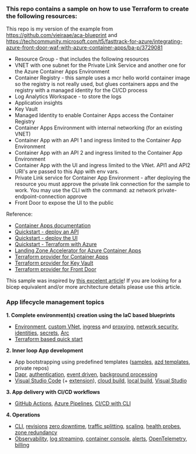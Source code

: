 ### This repo contains a sample on how to use Terraform to create the following resources:

This repo is my version of the example from https://github.com/vieiraae/aca-blueprint and https://techcommunity.microsoft.com/t5/fasttrack-for-azure/integrating-azure-front-door-waf-with-azure-container-apps/ba-p/3729081

* Resource Group - that includes the following resources
* VNET with one subnet for the Private Link Service and another one for the Azure Container Apps Environment
* Container Registry - this sample uses a mcr hello world container image so the registry is not really used, but glues containers apps and the registry with a managed identity for the CI/CD process
* Log Analytics Workspace - to store the logs
* Application insights
* Key Vault
* Managed Identity to enable Container Apps access the Container Registry
* Container Apps Environment with internal networking (for an existing VNET)
* Container App with an API 1 and ingress limited to the Container App Environment
* Container App with an API 2 and ingress limited to the Container App Environment
* Container App with the UI and ingress limited to the VNet. API1 and API2 URI's are passed to this App with env vars.
* Private Link service for Container App Environment - after deploying the resource you must approve the private link connection for the sample to work. You may use the CLI with the command: az network private-endpoint-connection approve
* Front Door to expose the UI to the public

Reference:
* [Container Apps documentation](https://learn.microsoft.com/en-us/azure/container-apps/)
* [Quickstart - deploy an API](https://learn.microsoft.com/en-us/azure/container-apps/quickstart-code-to-cloud)
* [Quickstart - deploy the UI](https://learn.microsoft.com/en-us/azure/container-apps/communicate-between-microservices)
* [Quickstart - Terraform with Azure](https://learn.microsoft.com/en-us/azure/developer/terraform/create-resource-group)
* [Landing Zone Accelerator for Azure Container Apps](https://github.com/Azure/ACA-Landing-Zone-Accelerator)
* [Terraform provider for Container Apps](https://registry.terraform.io/providers/hashicorp/azurerm/latest/docs/resources/container_app)
* [Terraform provider for Key Vault](https://registry.terraform.io/providers/hashicorp/azurerm/latest/docs/resources/key_vault)
* [Terraform provider for Front Door](https://registry.terraform.io/providers/hashicorp/azurerm/latest/docs/resources/cdn_frontdoor_origin)

This sample was inspired by [this excelent article](https://techcommunity.microsoft.com/t5/fasttrack-for-azure/integrating-azure-front-door-waf-with-azure-container-apps/ba-p/3729081)! If you are looking for a bicep equivalent and/or more architecture details please use this article. 


### App lifecycle management topics
__1. Complete environment(s) creation using the IaC based blueprints__
* [Environment](https://learn.microsoft.com/en-us/azure/container-apps/environment), [custom VNet](https://learn.microsoft.com/en-us/azure/container-apps/networking#custom-vnet-configuration), [ingress](https://learn.microsoft.com/en-us/azure/container-apps/ingress-overview) and [proxying](https://learn.microsoft.com/en-us/azure/container-apps/firewall-integration), [network security](https://learn.microsoft.com/en-us/azure/container-apps/firewall-integration), [identities](https://learn.microsoft.com/en-us/azure/container-apps/managed-identity?tabs=portal%2Cdotnet), [secrets](https://learn.microsoft.com/en-us/azure/container-apps/manage-secrets?tabs=arm-template), [Arc](https://learn.microsoft.com/en-us/azure/container-apps/azure-arc-overview)
* [Terraform based quick start](https://github.com/vieiraae/aca-blueprint)

__2. Inner loop App development__
* App bootstrapping using predefined templates ([samples](https://learn.microsoft.com/en-us/azure/container-apps/samples), [azd templates](https://azure.github.io/awesome-azd/), private repos)
* [Dapr](https://learn.microsoft.com/en-us/azure/container-apps/dapr-overview?tabs=bicep1%2Cyaml), [authentication](https://learn.microsoft.com/en-us/azure/container-apps/authentication-azure-active-directory), [event driven](https://learn.microsoft.com/en-us/azure/container-apps/microservices-dapr-bindings?pivots=nodejs), [background processing](https://learn.microsoft.com/en-us/azure/container-apps/background-processing?tabs=bash)
* [Visual Studio Code](https://learn.microsoft.com/en-us/azure/container-apps/deploy-visual-studio-code) (+ [extension](https://marketplace.visualstudio.com/items?itemName=ms-azuretools.vscode-azurecontainerapps)), [cloud build](https://learn.microsoft.com/en-us/azure/container-apps/quickstart-code-to-cloud?tabs=bash%2Ccsharp&pivots=acr-remote), [local build](https://learn.microsoft.com/en-us/azure/container-apps/quickstart-code-to-cloud?tabs=bash%2Ccsharp&pivots=docker-local), [Visual Studio](https://learn.microsoft.com/en-us/azure/container-apps/deploy-visual-studio)

__3. App delivery with CI/CD workflows__
* [GitHub Actions](https://learn.microsoft.com/en-us/azure/container-apps/github-actions), [Azure Pipelines](https://learn.microsoft.com/en-us/azure/container-apps/azure-pipelines), [CI/CD with CLI](https://learn.microsoft.com/en-us/azure/container-apps/github-actions)

__4. Operations__
* [CLI](https://learn.microsoft.com/en-us/cli/azure/containerapp?view=azure-cli-latest&preserve-view=true), [revisions](https://learn.microsoft.com/en-us/azure/container-apps/revisions-manage?tabs=bash) [zero downtime](https://learn.microsoft.com/en-us/azure/container-apps/application-lifecycle-management), [traffic splitting](https://learn.microsoft.com/en-us/azure/container-apps/traffic-splitting?pivots=azure-cli), [scaling](https://learn.microsoft.com/en-us/azure/container-apps/scale-app?pivots=azure-cli), [health probes](https://learn.microsoft.com/en-us/azure/container-apps/health-probes?tabs=arm-template), [zone redundancy](https://learn.microsoft.com/en-us/azure/container-apps/disaster-recovery?tabs=bash)
* [Observability](https://learn.microsoft.com/en-us/azure/container-apps/observability), [log streaming](https://learn.microsoft.com/en-us/azure/container-apps/log-streaming?tabs=bash), [container console](https://learn.microsoft.com/en-us/azure/container-apps/container-console?tabs=bash), [alerts](https://learn.microsoft.com/en-us/azure/container-apps/alerts), [OpenTelemetry](https://learn.microsoft.com/en-us/azure/azure-monitor/app/opentelemetry-enable?tabs=net), [billing](https://learn.microsoft.com/en-us/azure/container-apps/billing)
